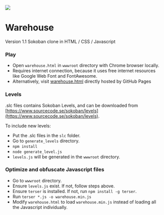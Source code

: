 ![](https://catfacetaro.github.io/Warehouse/wwwroot/icon.png)

# Warehouse
Version 1.1
Sokoban clone in HTML / CSS / Javascript

### Play
- Open `warehouse.html` in `wwwroot` directory with Chrome browser locally.
- Requires internet connection, because it uses free internet resources like Google Web Font and FontAwesome.
- Alternatively, visit [warehouse.html](https://catfacetaro.github.io/Warehouse/wwwroot/warehouse.html) directly hosted by GitHub Pages

### Levels
.slc files contains Sokoban Levels, and can be downloaded from [https://www.sourcecode.se/sokoban/levels](https://www.sourcecode.se/sokoban/levels).

To include new levels:
- Put the .slc files in the `slc` folder.
- Go to `generate_levels` directory.
- `npm install`
- `node generate_level.js`
- `levels.js` will be generated in the `wwwroot` directory.

### Optimize and obfuscate Javascript files
- Go to `wwwroot` directory.
- Ensure `levels.js` exist. If not, follow steps above.
- Ensure `terser` is installed. If not, run `npm install -g terser`.
- Run `terser *.js -o warehouse.min.js`
- Modify `warehouse.html` to load `warehouse.min.js` instead of loading all the Javascript individually.
